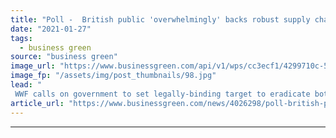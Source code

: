```yaml
---
title: "Poll -  British public 'overwhelmingly' backs robust supply chain deforestation laws"
date: "2021-01-27"
tags: 
  - business green
source: "business green"
image_url: "https://www.businessgreen.com/api/v1/wps/cc3ecf1/4299710c-5073-4989-b37d-e8cf59c9764a/4/Brazil-nut-trees-stand-isolated-on-a-soybean-plantation-Small-WW2142184-Marizilda-Cruppe-WWFUK-185x114.jpg"
image_fp: "/assets/img/post_thumbnails/98.jpg"
lead: "
 WWF calls on government to set legally-binding target to eradicate both legal and illegal deforestation from UK supply chains ..."
article_url: "https://www.businessgreen.com/news/4026298/poll-british-public-overwhelmingly-backs-robust-supply-chain-deforestation-laws"
---
```


---
